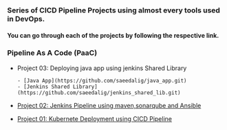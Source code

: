 ### Series of CICD Pipeline Projects using almost every tools used in DevOps.

#### You can go through each of the projects by following the respective link.

### Pipeline As A Code (PaaC)

- Project 03: Deploying java app using jenkins Shared Library
 
      - [Java App](https://github.com/saeedalig/java_app.git)
      - [Jenkins Shared Library](https://github.com/saeedalig/jenkins_shared_lib.git)
- [Project 02: Jenkins Pipeline using maven,sonarqube and Ansible](https://github.com/saeedalig/Jenkins-Pipeline-using-maven-sonarqube-and-ansible.git)
- [Project 01: Kubernete Deployment using CICD Pipeline](https://github.com/saeedalig/Kubernetes-Deployment-using-CICD-Pipeline.git)
